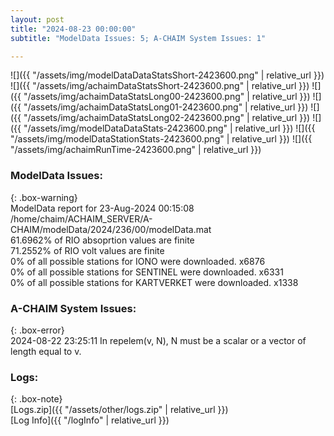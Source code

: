 ```yaml
---
layout: post
title: "2024-08-23 00:00:00"
subtitle: "ModelData Issues: 5; A-CHAIM System Issues: 1"

---
```


![]({{ "/assets/img/modelDataDataStatsShort-2423600.png" | relative_url }})
![]({{ "/assets/img/achaimDataStatsShort-2423600.png" | relative_url }})
![]({{ "/assets/img/achaimDataStatsLong00-2423600.png" | relative_url }})
![]({{ "/assets/img/achaimDataStatsLong01-2423600.png" | relative_url }})
![]({{ "/assets/img/achaimDataStatsLong02-2423600.png" | relative_url }})
![]({{ "/assets/img/modelDataDataStats-2423600.png" | relative_url }})
![]({{ "/assets/img/modelDataStationStats-2423600.png" | relative_url }})
![]({{ "/assets/img/achaimRunTime-2423600.png" | relative_url }})


### ModelData Issues:  
  
{: .box-warning}  
 ModelData report for 23-Aug-2024 00:15:08   
 /home/chaim/ACHAIM_SERVER/A-CHAIM/modelData/2024/236/00/modelData.mat   
 61.6962% of RIO absoprtion values are finite   
 71.2552% of RIO volt values are finite   
 0% of all possible stations for IONO were downloaded. x6876   
 0% of all possible stations for SENTINEL were downloaded. x6331   
 0% of all possible stations for KARTVERKET were downloaded. x1338   
  
### A-CHAIM System Issues:  
  
{: .box-error}  
2024-08-22 23:25:11 In repelem(v, N), N must be a scalar or a vector of length equal to v.  

### Logs:  
  
{: .box-note}  
[Logs.zip]({{ "/assets/other/logs.zip" | relative_url }})  
[Log Info]({{ "/logInfo" | relative_url }})  
